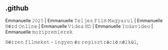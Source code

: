## .github

Emmanuelle 𝟸𝟶𝟸𝟻 | Emmanuelle 𝚃𝚎𝚕𝚓𝚎𝚜 𝙵𝚒𝚕𝚖 𝙼𝚊𝚐𝚢𝚊𝚛𝚞𝚕 | Emmanuelle 𝙽é𝚣𝚍 𝙾𝚗𝚕𝚒𝚗𝚎 | Emmanuelle 𝚅𝚒𝚍𝚎𝚊 𝙷𝙳 | Emmanuelle 𝙸𝚗𝚍𝚊𝚟𝚒𝚍𝚎𝚘 | Emmanuelle 𝚖𝚘𝚣𝚒𝚙𝚛𝚎𝚖𝚒𝚎𝚛𝚎𝚔

𝙽é𝚣𝚣𝚎𝚗 𝚏𝚒𝚕𝚖𝚎𝚔𝚎𝚝 - 𝚒𝚗𝚐𝚢𝚎𝚗 é𝚜 𝚛𝚎𝚐𝚒𝚜𝚣𝚝𝚛á𝚌𝚒ó 𝚗é𝚕𝚔ü𝚕,
